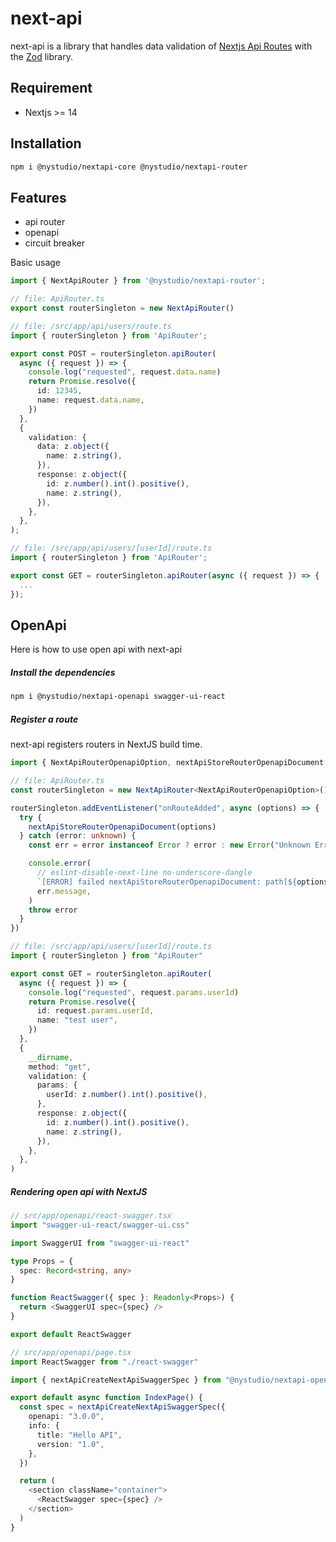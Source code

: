 # next-api

next-api is a library that handles data validation of [Nextjs Api Routes](https://nextjs.org/docs/pages/building-your-application/routing/api-routes) with the [Zod](https://zod.dev/) library.

## Requirement

- Nextjs >= 14

## Installation

```bash
npm i @nystudio/nextapi-core @nystudio/nextapi-router
```

## Features

- api router
- openapi
- circuit breaker

Basic usage

```typescript
import { NextApiRouter } from '@nystudio/nextapi-router';

// file: ApiRouter.ts
export const routerSingleton = new NextApiRouter()

// file: /src/app/api/users/route.ts
import { routerSingleton } from 'ApiRouter';

export const POST = routerSingleton.apiRouter(
  async ({ request }) => {
    console.log("requested", request.data.name)
    return Promise.resolve({
      id: 12345,
      name: request.data.name,
    })
  },
  {
    validation: {
      data: z.object({
        name: z.string(),
      }),
      response: z.object({
        id: z.number().int().positive(),
        name: z.string(),
      }),
    },
  },
);

// file: /src/app/api/users/[userId]/route.ts
import { routerSingleton } from 'ApiRouter';

export const GET = routerSingleton.apiRouter(async ({ request }) => {
  ...
});

```

## OpenApi

Here is how to use open api with next-api

##### Install the dependencies

```bash
npm i @nystudio/nextapi-openapi swagger-ui-react
```

##### Register a route

next-api registers routers in NextJS build time.

```typescript
import { NextApiRouterOpenapiOption, nextApiStoreRouterOpenapiDocument } from "@nystudio/nextapi-openapi"

// file: ApiRouter.ts
const routerSingleton = new NextApiRouter<NextApiRouterOpenapiOption>() // <-- use openapi router type

routerSingleton.addEventListener("onRouteAdded", async (options) => {
  try {
    nextApiStoreRouterOpenapiDocument(options)
  } catch (error: unknown) {
    const err = error instanceof Error ? error : new Error("Unknown Error")

    console.error(
      // eslint-disable-next-line no-underscore-dangle
      `[ERROR] failed nextApiStoreRouterOpenapiDocument: path[${options.__dirname}] method:[${options.method}]`,
      err.message,
    )
    throw error
  }
})

// file: /src/app/api/users/[userId]/route.ts
import { routerSingleton } from "ApiRouter"

export const GET = routerSingleton.apiRouter(
  async ({ request }) => {
    console.log("requested", request.params.userId)
    return Promise.resolve({
      id: request.params.userId,
      name: "test user",
    })
  },
  {
    __dirname,
    method: "get",
    validation: {
      params: {
        userId: z.number().int().positive(),
      },
      response: z.object({
        id: z.number().int().positive(),
        name: z.string(),
      }),
    },
  },
)
```

##### Rendering open api with NextJS

```typescript
// src/app/openapi/react-swagger.tsx
import "swagger-ui-react/swagger-ui.css"

import SwaggerUI from "swagger-ui-react"

type Props = {
  spec: Record<string, any>
}

function ReactSwagger({ spec }: Readonly<Props>) {
  return <SwaggerUI spec={spec} />
}

export default ReactSwagger

// src/app/openapi/page.tsx
import ReactSwagger from "./react-swagger"

import { nextApiCreateNextApiSwaggerSpec } from "@nystudio/nextapi-openapi"

export default async function IndexPage() {
  const spec = nextApiCreateNextApiSwaggerSpec({
    openapi: "3.0.0",
    info: {
      title: "Hello API",
      version: "1.0",
    },
  })

  return (
    <section className="container">
      <ReactSwagger spec={spec} />
    </section>
  )
}
```
